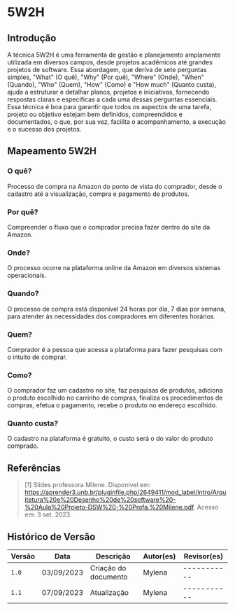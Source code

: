 # 5W2H

## Introdução
A técnica 5W2H é uma ferramenta de gestão e planejamento amplamente utilizada em diversos campos, desde projetos acadêmicos até grandes projetos de software. 
Essa abordagem, que deriva de sete perguntas simples, "What" (O quê), "Why" (Por quê), "Where" (Onde), "When" (Quando), "Who" (Quem), "How" (Como) e "How much" (Quanto custa), ajuda a estruturar e detalhar planos, projetos e iniciativas, fornecendo respostas claras e específicas a cada uma dessas perguntas essenciais. 
Essa técnica é boa para garantir que todos os aspectos de uma tarefa, projeto ou objetivo estejam bem definidos, compreendidos e documentados, o que, por sua vez, facilita o acompanhamento, a execução e o sucesso dos projetos. 

## Mapeamento 5W2H
### O quê?
Processo de compra na Amazon do ponto de vista do comprador, desde o cadastro até a visualização, compra e pagamento de produtos.
### Por quê?
Compreender o fluxo que o comprador precisa fazer dentro do site da Amazon.
### Onde?
 O processo ocorre na plataforma online da Amazon em diversos sistemas operacionais.
### Quando?
O processo de compra está disponível 24 horas por dia, 7 dias por semana, para atender às necessidades dos compradores
em diferentes horários.
### Quem?
Comprador é a pessoa que acessa a plataforma para fazer pesquisas com o intuito de comprar.
### Como?
O comprador faz um cadastro no site, faz pesquisas de produtos, adiciona o produto escolhido no carrinho de compras, finaliza os procedimentos de compras, efetua o pagamento, recebe o produto no endereço escolhido.
### Quanto custa?
O cadastro na plataforma é gratuito, o custo será o do valor do produto comprado.
## Referências
> [1] Slides professora Milene. Disponível em: https://aprender3.unb.br/pluginfile.php/2649411/mod_label/intro/Arquitetura%20e%20Desenho%20de%20software%20-%20Aula%20Projeto-DSW%20-%20Profa.%20Milene.pdf. Acesso em: 3 set. 2023.

## Histórico de Versão

| Versão | Data       | Descrição                               | Autor(es)   | Revisor(es) |
| ------ | ---------- | --------------------------------------- | ----------- | ----------- |
| `1.0`  | 03/09/2023 |Criação do documento                     |Mylena       |-----------  |
| `1.1`  | 07/09/2023 |Atualização                              |Mylena       |-----------  |

